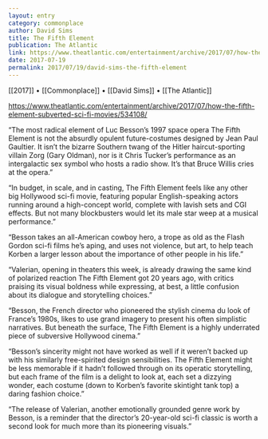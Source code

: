 ```yaml
---
layout: entry
category: commonplace
author: David Sims
title: The Fifth Element
publication: The Atlantic
link: https://www.theatlantic.com/entertainment/archive/2017/07/how-the-fifth-element-subverted-sci-fi-movies/534108/
date: 2017-07-19
permalink: 2017/07/19/david-sims-the-fifth-element
---
```


[[2017]] • [[Commonplace]] • [[David Sims]] • [[The Atlantic]] 

https://www.theatlantic.com/entertainment/archive/2017/07/how-the-fifth-element-subverted-sci-fi-movies/534108/

“The most radical element of Luc Besson’s 1997 space opera The Fifth Element is not the absurdly opulent future-costumes designed by Jean Paul Gaultier. It isn’t the bizarre Southern twang of the Hitler haircut-sporting villain Zorg (Gary Oldman), nor is it Chris Tucker’s performance as an intergalactic sex symbol who hosts a radio show. It’s that Bruce Willis cries at the opera.”

“In budget, in scale, and in casting, The Fifth Element feels like any other big Hollywood sci-fi movie, featuring popular English-speaking actors running around a high-concept world, complete with lavish sets and CGI effects. But not many blockbusters would let its male star weep at a musical performance.”

“Besson takes an all-American cowboy hero, a trope as old as the Flash Gordon sci-fi films he’s aping, and uses not violence, but art, to help teach Korben a larger lesson about the importance of other people in his life.”

“Valerian, opening in theaters this week, is already drawing the same kind of polarized reaction The Fifth Element got 20 years ago, with critics praising its visual boldness while expressing, at best, a little confusion about its dialogue and storytelling choices.”

“Besson, the French director who pioneered the stylish cinema du look of France’s 1980s, likes to use grand imagery to present his often simplistic narratives. But beneath the surface, The Fifth Element is a highly underrated piece of subversive Hollywood cinema.”

“Besson’s sincerity might not have worked as well if it weren’t backed up with his similarly free-spirited design sensibilities. The Fifth Element might be less memorable if it hadn’t followed through on its operatic storytelling, but each frame of the film is a delight to look at, each set a dizzying wonder, each costume (down to Korben’s favorite skintight tank top) a daring fashion choice.”

“The release of Valerian, another emotionally grounded genre work by Besson, is a reminder that the director’s 20-year-old sci-fi classic is worth a second look for much more than its pioneering visuals.”
